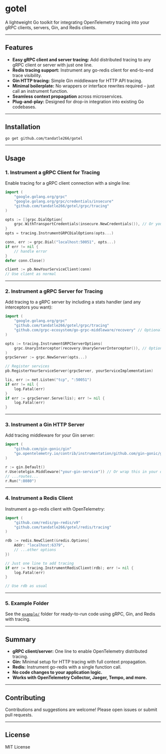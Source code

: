 # gotel

A lightweight Go toolkit for integrating OpenTelemetry tracing into your gRPC clients, servers, Gin, and Redis clients.

---

## Features

* **Easy gRPC client and server tracing:**
  Add distributed tracing to any gRPC client or server with just one line.
* **Redis tracing support:**
  Instrument any go-redis client for end-to-end trace visibility.
* **Gin HTTP tracing:**
  Simple Gin middleware for HTTP API tracing.
* **Minimal boilerplate:**
  No wrappers or interface rewrites required – just call an instrument function.
* **Seamless context propagation** across microservices.
* **Plug-and-play:**
  Designed for drop-in integration into existing Go codebases.

---

## Installation

```bash
go get github.com/tandatle266/gotel
```

---

## Usage

### 1. Instrument a gRPC Client for Tracing

Enable tracing for a gRPC client connection with a single line:

```go
import (
    "google.golang.org/grpc"
    "google.golang.org/grpc/credentials/insecure"
    "github.com/tandatle266/gotel/grpc/tracing"
)

opts := []grpc.DialOption{
    grpc.WithTransportCredentials(insecure.NewCredentials()), // Or your preferred credentials
}
opts = tracing.InstrumentGRPCDialOptions(opts...)

conn, err := grpc.Dial("localhost:50051", opts...)
if err != nil {
    // handle error
}
defer conn.Close()

client := pb.NewYourServiceClient(conn)
// Use client as normal
```

---

### 2. Instrument a gRPC Server for Tracing

Add tracing to a gRPC server by including a stats handler (and any interceptors you want):

```go
import (
    "google.golang.org/grpc"
    "github.com/tandatle266/gotel/grpc/tracing"
    "github.com/grpc-ecosystem/go-grpc-middleware/recovery" // Optional recovery
)

opts := tracing.InstrumentGRPCServerOptions(
    grpc.UnaryInterceptor(recovery.UnaryServerInterceptor()), // Optional: your other interceptors
)
grpcServer := grpc.NewServer(opts...)

// Register services
pb.RegisterYourServiceServer(grpcServer, yourServiceImplementation)

lis, err := net.Listen("tcp", ":50051")
if err != nil {
    log.Fatal(err)
}
if err := grpcServer.Serve(lis); err != nil {
    log.Fatal(err)
}
```

---

### 3. Instrument a Gin HTTP Server

Add tracing middleware for your Gin server:

```go
import (
    "github.com/gin-gonic/gin"
    "go.opentelemetry.io/contrib/instrumentation/github.com/gin-gonic/gin/otelgin"
)

r := gin.Default()
r.Use(otelgin.Middleware("your-gin-service")) // Or wrap this in your own helper
// ...routes...
r.Run(":8080")
```

---

### 4. Instrument a Redis Client

Instrument a go-redis client with OpenTelemetry:

```go
import (
    "github.com/redis/go-redis/v9"
    "github.com/tandatle266/gotel/redis/tracing"
)

rdb := redis.NewClient(&redis.Options{
    Addr: "localhost:6379",
    // ...other options
})

// Just one line to add tracing
if err := tracing.InstrumentRedisClient(rdb); err != nil {
    log.Fatal(err)
}

// Use rdb as usual
```

---

### 5. Example Folder

See the [`example/`](./example/) folder for ready-to-run code using gRPC, Gin, and Redis with tracing.

---

## Summary

* **gRPC client/server:** One line to enable OpenTelemetry distributed tracing.
* **Gin:** Minimal setup for HTTP tracing with full context propagation.
* **Redis:** Instrument go-redis with a single function call.
* **No code changes to your application logic.**
* **Works with OpenTelemetry Collector, Jaeger, Tempo, and more.**

---

## Contributing

Contributions and suggestions are welcome!
Please open issues or submit pull requests.

---

## License

MIT License
